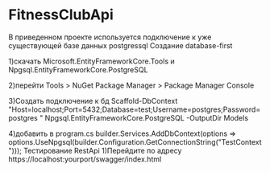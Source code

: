 # FitnessClubApi
В приведенном проекте используется подключение к уже существующей базе данных postgressql
Создание database-first

1)скачать Microsoft.EntityFrameworkCore.Tools и Npgsql.EntityFrameworkCore.PostgreSQL

2)перейти Tools > NuGet Package Manager > Package Manager Console

3)Создать подключение к бд Scaffold-DbContext "Host=localhost;Port=5432;Database=test;Username=postgres;Password=postgres " Npgsql.EntityFrameworkCore.PostgreSQL -OutputDir Models

4)добавить в program.cs 
builder.Services.AddDbContext<TestContext>(options =>
options.UseNpgsql(builder.Configuration.GetConnectionString("TestContext")));
Тестирование RestApi
1)Перейдите по адресу https://localhost:yourport/swagger/index.html
